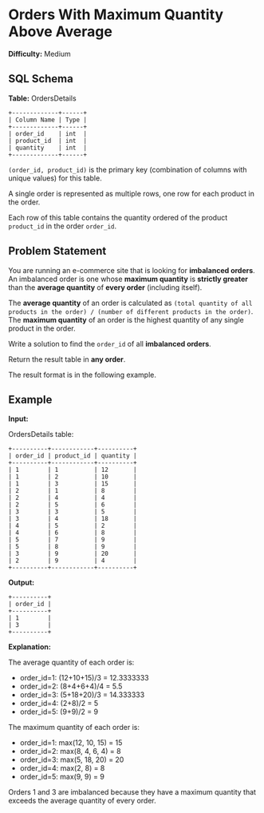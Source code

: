 # Orders With Maximum Quantity Above Average

**Difficulty:** Medium

## SQL Schema

**Table:** OrdersDetails

```
+-------------+------+
| Column Name | Type |
+-------------+------+
| order_id    | int  |
| product_id  | int  |
| quantity    | int  |
+-------------+------+
```

`(order_id, product_id)` is the primary key (combination of columns with unique values) for this table.

A single order is represented as multiple rows, one row for each product in the order.

Each row of this table contains the quantity ordered of the product `product_id` in the order `order_id`.

## Problem Statement

You are running an e-commerce site that is looking for **imbalanced orders**. An imbalanced order is one whose **maximum quantity** is **strictly greater** than the **average quantity** of **every order** (including itself).

The **average quantity** of an order is calculated as `(total quantity of all products in the order) / (number of different products in the order)`. The **maximum quantity** of an order is the highest quantity of any single product in the order.

Write a solution to find the `order_id` of all **imbalanced orders**.

Return the result table in **any order**.

The result format is in the following example.

## Example

**Input:** 

OrdersDetails table:
```
+----------+------------+----------+
| order_id | product_id | quantity |
+----------+------------+----------+
| 1        | 1          | 12       |
| 1        | 2          | 10       |
| 1        | 3          | 15       |
| 2        | 1          | 8        |
| 2        | 4          | 4        |
| 2        | 5          | 6        |
| 3        | 3          | 5        |
| 3        | 4          | 18       |
| 4        | 5          | 2        |
| 4        | 6          | 8        |
| 5        | 7          | 9        |
| 5        | 8          | 9        |
| 3        | 9          | 20       |
| 2        | 9          | 4        |
+----------+------------+----------+
```

**Output:** 
```
+----------+
| order_id |
+----------+
| 1        |
| 3        |
+----------+
```

**Explanation:**

The average quantity of each order is:
- order_id=1: (12+10+15)/3 = 12.3333333
- order_id=2: (8+4+6+4)/4 = 5.5
- order_id=3: (5+18+20)/3 = 14.333333
- order_id=4: (2+8)/2 = 5
- order_id=5: (9+9)/2 = 9

The maximum quantity of each order is:
- order_id=1: max(12, 10, 15) = 15
- order_id=2: max(8, 4, 6, 4) = 8
- order_id=3: max(5, 18, 20) = 20
- order_id=4: max(2, 8) = 8
- order_id=5: max(9, 9) = 9

Orders 1 and 3 are imbalanced because they have a maximum quantity that exceeds the average quantity of every order.
